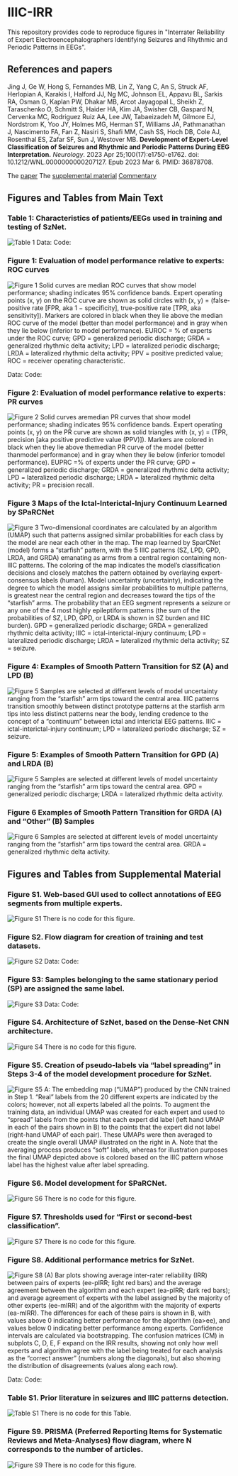 # IIIC-IRR
This repository provides code to reproduce figures in "Interrater Reliability of Expert Electroencephalographers Identifying Seizures and Rhythmic and Periodic Patterns in EEGs". 

## References and papers
Jing J, Ge W, Hong S, Fernandes MB, Lin Z, Yang C, An S, Struck AF, Herlopian A, Karakis I, Halford JJ, Ng MC, Johnson EL, Appavu BL, Sarkis RA, Osman G, Kaplan PW, Dhakar MB, Arcot Jayagopal L, Sheikh Z, Taraschenko O, Schmitt S, Haider HA, Kim JA, Swisher CB, Gaspard N, Cervenka MC, Rodriguez Ruiz AA, Lee JW, Tabaeizadeh M, Gilmore EJ, Nordstrom K, Yoo JY, Holmes MG, Herman ST, Williams JA, Pathmanathan J, Nascimento FA, Fan Z, Nasiri S, Shafi MM, Cash SS, Hoch DB, Cole AJ, Rosenthal ES, Zafar SF, Sun J, Westover MB. **Development of Expert-Level Classification of Seizures and Rhythmic and Periodic Patterns During EEG Interpretation.** *Neurology*. 2023 Apr 25;100(17):e1750-e1762. doi: 10.1212/WNL.0000000000207127. Epub 2023 Mar 6. PMID: 36878708.

The [paper](IIIC_SPaRCNet.pdf)
The [supplemental material](IIIC_Classification-Supplemental.pdf)
[Commentary](IIIC_IRR_Commentary.pdf)

## Figures and Tables from Main Text

### Table 1: Characteristics of patients/EEGs used in training and testing of SzNet.
![Table 1](Table1.png)
Data: 
Code: 

### Figure 1: Evaluation of model performance relative to experts: ROC curves
![Figure 1](Fig1.png)
Solid curves are median ROC curves that show model performance; shading indicates 95% confidence bands. Expert operating points (x, y) on the ROC curve are shown as solid circles with (x, y) = (false-positive rate [FPR, aka 1 − specificity], true-positive rate [TPR, aka sensitivity]). Markers are colored in black when they lie above the median ROC curve of the model (better than model performance) and in gray when they lie below (inferior to model performance). EUROC = % of experts under the ROC curve; GPD = generalized periodic discharge; GRDA = generalized rhythmic delta activity; LPD = lateralized periodic discharge; LRDA = lateralized rhythmic delta activity; PPV = positive predicted value; ROC = receiver operating characteristic.

Data: 
Code: 

### Figure 2: Evaluation of model performance relative to experts: PR curves
![Figure 2](Fig2.png)
Solid curves aremedian PR curves that show model performance; shading indicates 95% confidence bands. Expert operating points (x, y) on the PR curve are shown as solid triangles with (x, y) = (TPR, precision [aka positive predictive value (PPV)]). Markers are colored in black when they lie above themedian PR curve of the model (better thanmodel performance) and in gray when they lie below (inferior tomodel performance). EUPRC =% of experts under the PR curve; GPD = generalized periodic discharge; GRDA = generalized rhythmic delta activity; LPD = lateralized periodic discharge; LRDA = lateralized rhythmic delta activity; PR = precision recall.

### Figure 3 Maps of the Ictal-Interictal-Injury Continuum Learned by SPaRCNet
![Figure 3](Fig3.png)
Two-dimensional coordinates are calculated by an algorithm (UMAP) such that patterns assigned similar probabilities for each class by the model are near each other in the map. The map learned by SparCNet (model) forms a “starfish” pattern, with the 5 IIIC patterns (SZ, LPD, GPD, LRDA, and GRDA) emanating as arms from a central region containing non-IIIC patterns. The coloring of the map indicates the model’s classification decisions and closely matches the pattern obtained by overlaying expert-consensus labels (human). Model uncertainty (uncertainty), indicating the degree to which the model assigns similar probabilities to multiple patterns, is greatest near the central region and decreases toward the tips of the “starfish” arms. The probability that an EEG segment represents a seizure or any one of the 4 most highly epileptiform patterns (the sum of the probabilities of SZ, LPD, GPD, or LRDA is shown in SZ burden and IIIC burden). GPD = generalized periodic discharge; GRDA = generalized rhythmic delta activity; IIIC = ictal-interictal-injury continuum; LPD = lateralized periodic discharge; LRDA = lateralized rhythmic delta activity; SZ = seizure.

### Figure 4: Examples of Smooth Pattern Transition for SZ (A) and LPD (B)
![Figure 5](Fig5.png)
Samples are selected at different levels of model uncertainty ranging from the “starfish” arm tips toward the central area. IIIC patterns transition smoothly between distinct prototype patterns at the starfish arm tips into less distinct patterns near the body, lending credence to the concept of a “continuum” between ictal and interictal EEG patterns. IIIC = ictal-interictal-injury continuum; LPD = lateralized periodic discharge; SZ = seizure.

### Figure 5: Examples of Smooth Pattern Transition for GPD (A) and LRDA (B)
![Figure 5](Fig5.png)
Samples are selected at different levels of model uncertainty ranging from the “starfish” arm tips toward the central area. GPD = generalized periodic discharge; LRDA = lateralized rhythmic delta activity. 

### Figure 6 Examples of Smooth Pattern Transition for GRDA (A) and “Other” (B) Samples
![Figure 6](Fig6.png)
Samples are selected at different levels of model uncertainty ranging from the “starfish” arm tips toward the central area. GRDA = generalized rhythmic delta activity.

## Figures and Tables from Supplemental Material

### Figure S1. Web-based GUI used to collect annotations of EEG segments from multiple experts. 
![Figure S1](FigS1.png)
There is no code for this figure. 

### Figure S2. Flow diagram for creation of training and test datasets. 
![Figure S2](FigS2.png)
Data: 
Code: 

### Figure S3: Samples belonging to the same stationary period (SP) are assigned the same label. 
![Figure S3](FigS3.png)
Data: 
Code: 

### Figure S4. Architecture of SzNet, based on the Dense-Net CNN architecture.
![Figure S4](FigS4.png)
There is no code for this figure. 

### Figure S5. Creation of pseudo-labels via “label spreading” in Steps 3-4 of the model development procedure for SzNet.
![Figure S5](FigS5.png)
A: The embedding map (“UMAP”) produced by the CNN trained in Step 1. “Real” labels from the 20 different experts are indicated by the colors; however, not all experts labeled all the points. To augment the training data, an individual UMAP was created for each expert and used to “spread” labels from the points that each expert did label (left hand UMAP in each of the pairs shown in B) to the points that the expert did not label (right-hand UMAP of each pair). These UMAPs were then averaged to create the single overall UMAP illustrated on the right in A. Note that the averaging process produces “soft” labels, whereas for illustration purposes the final UMAP depicted above is colored based on the IIIC pattern whose label has the highest value after label spreading. 

### Figure S6. Model development for SPaRCNet.
![Figure S6](FigS6.png)
There is no code for this figure. 

### Figure S7. Thresholds used for “First or second-best classification”.  
![Figure S7](FigS7.png)
There is no code for this figure. 

### Figure S8. Additional performance metrics for SzNet. 
![Figure S8](FigS8.png)
(A) Bar plots showing average inter-rater reliability (IRR) between pairs of experts (ee-pIRR; light red bars) and the average agreement between the algorithm and each expert (ea-pIRR; dark red bars); and average agreement of experts with the label assigned by the majority of other experts (ee-mIRR) and of the algorithm with the majority of experts (ea-mIRR). The differences for each of these pairs is shown in B, with values above 0 indicating better performance for the algorithm (ea>ee), and values below 0 indicating better performance among experts. Confidence intervals are calculated via bootstrapping. The confusion matrices (CM) in subplots C, D, E, F expand on the IRR results, showing not only how well experts and algorithm agree with the label being treated for each analysis as the “correct answer” (numbers along the diagonals), but also showing the distribution of disagreements (values along each row).  

Data: 
Code: 

### Table S1. Prior literature in seizures and IIIC patterns detection.
![Table S1](TableS1.png)
There is no code for this Table. 

### Figure S9. PRISMA (Preferred Reporting Items for Systematic Reviews and Meta‐Analyses) flow diagram, where N corresponds to the number of articles.
![Figure S9](FigS9.png)
There is no code for this figure. 
